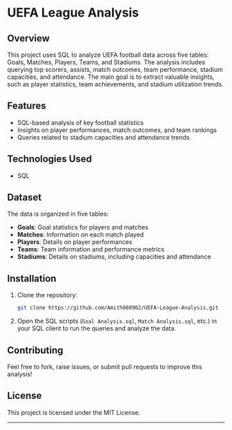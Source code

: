# UEFA League Analysis

## Overview

This project uses SQL to analyze UEFA football data across five tables: Goals, Matches, Players, Teams, and Stadiums. The analysis includes querying top scorers, assists, match outcomes, team performance, stadium capacities, and attendance. The main goal is to extract valuable insights, such as player statistics, team achievements, and stadium utilization trends.

## Features

- SQL-based analysis of key football statistics
- Insights on player performances, match outcomes, and team rankings
- Queries related to stadium capacities and attendance trends

## Technologies Used

- SQL

## Dataset

The data is organized in five tables:
- **Goals**: Goal statistics for players and matches
- **Matches**: Information on each match played
- **Players**: Details on player performances
- **Teams**: Team information and performance metrics
- **Stadiums**: Details on stadiums, including capacities and attendance

## Installation

1. Clone the repository:
    ```bash
    git clone https://github.com/Amith080902/UEFA-League-Analysis.git
    ```

2. Open the SQL scripts (`Goal Analysis.sql`, `Match Analysis.sql`, etc.) in your SQL client to run the queries and analyze the data.

## Contributing

Feel free to fork, raise issues, or submit pull requests to improve this analysis!

## License

This project is licensed under the MIT License.

---
